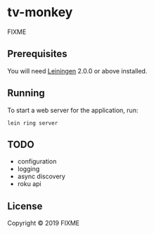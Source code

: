 # tv-monkey

FIXME

## Prerequisites

You will need [Leiningen][] 2.0.0 or above installed.

[leiningen]: https://github.com/technomancy/leiningen

## Running

To start a web server for the application, run:

    lein ring server
    
## TODO

* configuration
* logging
* async discovery
* roku api

## License

Copyright © 2019 FIXME
